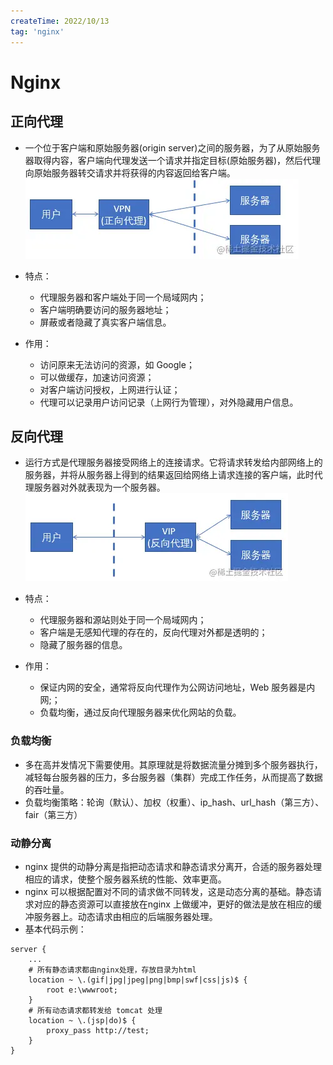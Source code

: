 ```yaml
---
createTime: 2022/10/13
tag: 'nginx'
---
```

# Nginx

## 正向代理

* 一个位于客户端和原始服务器(origin server)之间的服务器，为了从原始服务器取得内容，客户端向代理发送一个请求并指定目标(原始服务器)，然后代理向原始服务器转交请求并将获得的内容返回给客户端。
![图片](..//assets/nginx/in.webp)

* 特点：
  * 代理服务器和客户端处于同一个局域网内；
  * 客户端明确要访问的服务器地址；
  * 屏蔽或者隐藏了真实客户端信息。
* 作用：
  * 访问原来无法访问的资源，如 Google；
  * 可以做缓存，加速访问资源；
  * 对客户端访问授权，上网进行认证；
  * 代理可以记录用户访问记录（上网行为管理），对外隐藏用户信息。

## 反向代理

* 运行方式是代理服务器接受网络上的连接请求。它将请求转发给内部网络上的服务器，并将从服务器上得到的结果返回给网络上请求连接的客户端，此时代理服务器对外就表现为一个服务器。
![图片](..//assets/nginx/the.webp)

* 特点：
  * 代理服务器和源站则处于同一个局域网内；
  * 客户端是无感知代理的存在的，反向代理对外都是透明的；
  * 隐藏了服务器的信息。
* 作用：
  * 保证内网的安全，通常将反向代理作为公网访问地址，Web 服务器是内网;；
  * 负载均衡，通过反向代理服务器来优化网站的负载。

### 负载均衡

* 多在高并发情况下需要使用。其原理就是将数据流量分摊到多个服务器执行，减轻每台服务器的压力，多台服务器（集群）完成工作任务，从而提高了数据的吞吐量。
* 负载均衡策略：轮询（默认）、加权（权重）、ip_hash、url_hash（第三方）、fair（第三方）

### 动静分离

* nginx 提供的动静分离是指把动态请求和静态请求分离开，合适的服务器处理相应的请求，使整个服务器系统的性能、效率更高。
* nginx 可以根据配置对不同的请求做不同转发，这是动态分离的基础。静态请求对应的静态资源可以直接放在nginx 上做缓冲，更好的做法是放在相应的缓冲服务器上。动态请求由相应的后端服务器处理。
* 基本代码示例：

``` nginx
server { 
    ...
    # 所有静态请求都由nginx处理，存放目录为html 
    location ~ \.(gif|jpg|jpeg|png|bmp|swf|css|js)$ { 
        root e:\wwwroot; 
    } 
    # 所有动态请求都转发给 tomcat 处理 
    location ~ \.(jsp|do)$ { 
        proxy_pass http://test; 
    }
}

```
